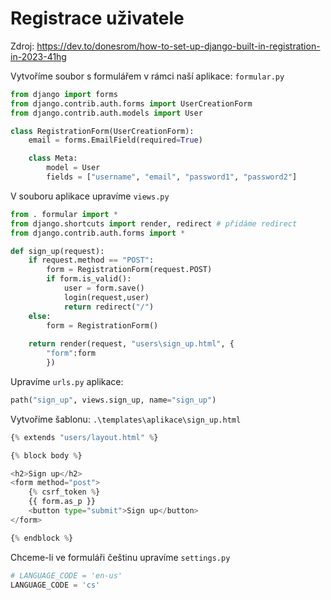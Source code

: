 # Registrace uživatele 

Zdroj: https://dev.to/donesrom/how-to-set-up-django-built-in-registration-in-2023-41hg

Vytvoříme soubor s formulářem v rámci naší aplikace: `formular.py`

```python
from django import forms 
from django.contrib.auth.forms import UserCreationForm
from django.contrib.auth.models import User

class RegistrationForm(UserCreationForm):
    email = forms.EmailField(required=True)

    class Meta:
        model = User
        fields = ["username", "email", "password1", "password2"]
```

V souboru aplikace upravíme `views.py`

```python
from . formular import *
from django.shortcuts import render, redirect # přidáme redirect
from django.contrib.auth.forms import *

def sign_up(request):
    if request.method == "POST":
        form = RegistrationForm(request.POST)
        if form.is_valid():
            user = form.save()
            login(request,user)
            return redirect("/")
    else:
        form = RegistrationForm()
    
    return render(request, "users\sign_up.html", {
        "form":form
        })
```

Upravíme `urls.py` aplikace:

```python
path("sign_up", views.sign_up, name="sign_up")
```

Vytvoříme šablonu:  `.\templates\aplikace\sign_up.html`

```python
{% extends "users/layout.html" %}

{% block body %}

<h2>Sign up</h2>
<form method="post">
    {% csrf_token %}
    {{ form.as_p }}
    <button type="submit">Sign up</button>
</form>

{% endblock %}
```

Chceme-li ve formuláři češtinu upravíme `settings.py`

```python
# LANGUAGE_CODE = 'en-us'
LANGUAGE_CODE = 'cs'
```
